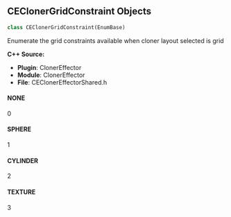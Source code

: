 ## CEClonerGridConstraint Objects

```python
class CEClonerGridConstraint(EnumBase)
```

Enumerate the grid constraints available when cloner layout selected is grid

**C++ Source:**

- **Plugin**: ClonerEffector
- **Module**: ClonerEffector
- **File**: CEClonerEffectorShared.h

<a id="unreal.CEClonerGridConstraint.NONE"></a>

#### NONE

0

<a id="unreal.CEClonerGridConstraint.SPHERE"></a>

#### SPHERE

1

<a id="unreal.CEClonerGridConstraint.CYLINDER"></a>

#### CYLINDER

2

<a id="unreal.CEClonerGridConstraint.TEXTURE"></a>

#### TEXTURE

3

<a id="unreal.AvaClonerGridConstraint"></a>
